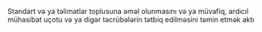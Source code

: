 Standart və ya təlimatlar toplusuna əməl olunmasını və ya müvafiq, ardıcıl mühasibat uçotu və ya digər təcrübələrin tətbiq edilməsini təmin etmək aktı